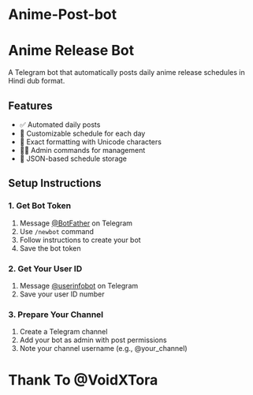 # Anime-Post-bot
# Anime Release Bot

A Telegram bot that automatically posts daily anime release schedules in Hindi dub format.

## Features
- ✅ Automated daily posts
- 📅 Customizable schedule for each day
- 🎌 Exact formatting with Unicode characters
- 👨‍💻 Admin commands for management
- 🔄 JSON-based schedule storage

## Setup Instructions

### 1. Get Bot Token
1. Message [@BotFather](https://t.me/BotFather) on Telegram
2. Use `/newbot` command
3. Follow instructions to create your bot
4. Save the bot token

### 2. Get Your User ID
1. Message [@userinfobot](https://t.me/userinfobot) on Telegram
2. Save your user ID number

### 3. Prepare Your Channel
1. Create a Telegram channel
2. Add your bot as admin with post permissions
3. Note your channel username (e.g., @your_channel)

# Thank To @VoidXTora
